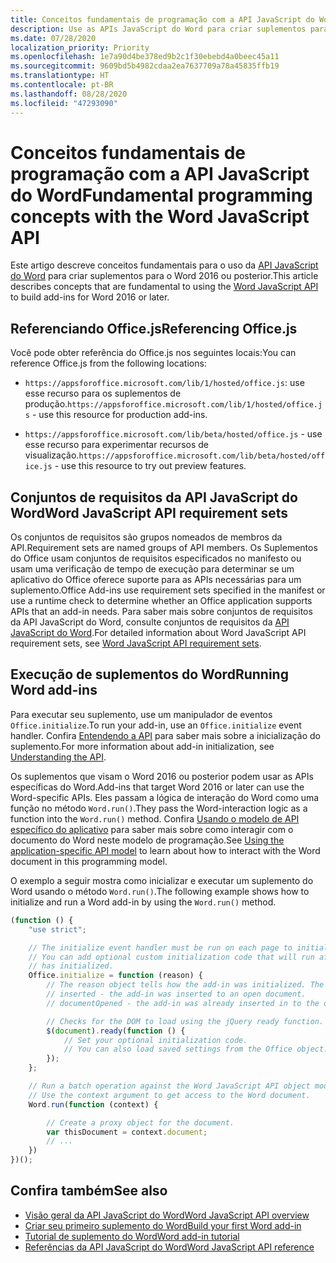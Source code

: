 ```yaml
---
title: Conceitos fundamentais de programação com a API JavaScript do Word
description: Use as APIs JavaScript do Word para criar suplementos para o Word.
ms.date: 07/28/2020
localization_priority: Priority
ms.openlocfilehash: 1e7a90d4be378ed9b2c1f30ebebd4a0beec45a11
ms.sourcegitcommit: 9609bd5b4982cdaa2ea7637709a78a45835ffb19
ms.translationtype: HT
ms.contentlocale: pt-BR
ms.lasthandoff: 08/28/2020
ms.locfileid: "47293090"
---
```

# <a name="fundamental-programming-concepts-with-the-word-javascript-api"></a><span data-ttu-id="72bb4-103">Conceitos fundamentais de programação com a API JavaScript do Word</span><span class="sxs-lookup"><span data-stu-id="72bb4-103">Fundamental programming concepts with the Word JavaScript API</span></span>

<span data-ttu-id="72bb4-104">Este artigo descreve conceitos fundamentais para o uso da [API JavaScript do Word](../reference/overview/word-add-ins-reference-overview.md) para criar suplementos para o Word 2016 ou posterior.</span><span class="sxs-lookup"><span data-stu-id="72bb4-104">This article describes concepts that are fundamental to using the [Word JavaScript API](../reference/overview/word-add-ins-reference-overview.md) to build add-ins for Word 2016 or later.</span></span>

## <a name="referencing-officejs"></a><span data-ttu-id="72bb4-105">Referenciando Office.js</span><span class="sxs-lookup"><span data-stu-id="72bb4-105">Referencing Office.js</span></span>

<span data-ttu-id="72bb4-106">Você pode obter referência do Office.js nos seguintes locais:</span><span class="sxs-lookup"><span data-stu-id="72bb4-106">You can reference Office.js from the following locations:</span></span>

- <span data-ttu-id="72bb4-107">`https://appsforoffice.microsoft.com/lib/1/hosted/office.js`: use esse recurso para os suplementos de produção.</span><span class="sxs-lookup"><span data-stu-id="72bb4-107">`https://appsforoffice.microsoft.com/lib/1/hosted/office.js` - use this resource for production add-ins.</span></span>

- <span data-ttu-id="72bb4-108">`https://appsforoffice.microsoft.com/lib/beta/hosted/office.js` - use esse recurso para experimentar recursos de visualização.</span><span class="sxs-lookup"><span data-stu-id="72bb4-108">`https://appsforoffice.microsoft.com/lib/beta/hosted/office.js` - use this resource to try out preview features.</span></span>

## <a name="word-javascript-api-requirement-sets"></a><span data-ttu-id="72bb4-109">Conjuntos de requisitos da API JavaScript do Word</span><span class="sxs-lookup"><span data-stu-id="72bb4-109">Word JavaScript API requirement sets</span></span>

<span data-ttu-id="72bb4-110">Os conjuntos de requisitos são grupos nomeados de membros da API.</span><span class="sxs-lookup"><span data-stu-id="72bb4-110">Requirement sets are named groups of API members.</span></span> <span data-ttu-id="72bb4-111">Os Suplementos do Office usam conjuntos de requisitos especificados no manifesto ou usam uma verificação de tempo de execução para determinar se um aplicativo do Office oferece suporte para as APIs necessárias para um suplemento.</span><span class="sxs-lookup"><span data-stu-id="72bb4-111">Office Add-ins use requirement sets specified in the manifest or use a runtime check to determine whether an Office application supports APIs that an add-in needs.</span></span> <span data-ttu-id="72bb4-112">Para saber mais sobre conjuntos de requisitos da API JavaScript do Word, consulte conjuntos de requisitos da [API JavaScript do Word](../reference/requirement-sets/word-api-requirement-sets.md).</span><span class="sxs-lookup"><span data-stu-id="72bb4-112">For detailed information about Word JavaScript API requirement sets, see [Word JavaScript API requirement sets](../reference/requirement-sets/word-api-requirement-sets.md).</span></span>

## <a name="running-word-add-ins"></a><span data-ttu-id="72bb4-113">Execução de suplementos do Word</span><span class="sxs-lookup"><span data-stu-id="72bb4-113">Running Word add-ins</span></span>

<span data-ttu-id="72bb4-114">Para executar seu suplemento, use um manipulador de eventos `Office.initialize`.</span><span class="sxs-lookup"><span data-stu-id="72bb4-114">To run your add-in, use an `Office.initialize` event handler.</span></span> <span data-ttu-id="72bb4-115">Confira [Entendendo a API](../develop/understanding-the-javascript-api-for-office.md) para saber mais sobre a inicialização do suplemento.</span><span class="sxs-lookup"><span data-stu-id="72bb4-115">For more information about add-in initialization, see [Understanding the API](../develop/understanding-the-javascript-api-for-office.md).</span></span>

<span data-ttu-id="72bb4-116">Os suplementos que visam o Word 2016 ou posterior podem usar as APIs específicas do Word.</span><span class="sxs-lookup"><span data-stu-id="72bb4-116">Add-ins that target Word 2016 or later can use the Word-specific APIs.</span></span> <span data-ttu-id="72bb4-117">Eles passam a lógica de interação do Word como uma função no método `Word.run()`.</span><span class="sxs-lookup"><span data-stu-id="72bb4-117">They pass the Word-interaction logic as a function into the `Word.run()` method.</span></span> <span data-ttu-id="72bb4-118">Confira [Usando o modelo de API específico do aplicativo](../develop/application-specific-api-model.md) para saber mais sobre como interagir com o documento do Word neste modelo de programação.</span><span class="sxs-lookup"><span data-stu-id="72bb4-118">See [Using the application-specific API model](../develop/application-specific-api-model.md) to learn about how to interact with the Word document in this programming model.</span></span>

<span data-ttu-id="72bb4-119">O exemplo a seguir mostra como inicializar e executar um suplemento do Word usando o método `Word.run()`.</span><span class="sxs-lookup"><span data-stu-id="72bb4-119">The following example shows how to initialize and run a Word add-in by using the `Word.run()` method.</span></span>

```js
(function () {
    "use strict";

    // The initialize event handler must be run on each page to initialize Office JS.
    // You can add optional custom initialization code that will run after OfficeJS
    // has initialized.
    Office.initialize = function (reason) {
        // The reason object tells how the add-in was initialized. The values can be:
        // inserted - the add-in was inserted to an open document.
        // documentOpened - the add-in was already inserted in to the document and the document was opened.

        // Checks for the DOM to load using the jQuery ready function.
        $(document).ready(function () {
            // Set your optional initialization code.
            // You can also load saved settings from the Office object.
        });
    };

    // Run a batch operation against the Word JavaScript API object model.
    // Use the context argument to get access to the Word document.
    Word.run(function (context) {

        // Create a proxy object for the document.
        var thisDocument = context.document;
        // ...
    })
})();
```

## <a name="see-also"></a><span data-ttu-id="72bb4-120">Confira também</span><span class="sxs-lookup"><span data-stu-id="72bb4-120">See also</span></span>

- [<span data-ttu-id="72bb4-121">Visão geral da API JavaScript do Word</span><span class="sxs-lookup"><span data-stu-id="72bb4-121">Word JavaScript API overview</span></span>](../reference/overview/word-add-ins-reference-overview.md)
- [<span data-ttu-id="72bb4-122">Criar seu primeiro suplemento do Word</span><span class="sxs-lookup"><span data-stu-id="72bb4-122">Build your first Word add-in</span></span>](../quickstarts/word-quickstart.md)
- [<span data-ttu-id="72bb4-123">Tutorial de suplemento do Word</span><span class="sxs-lookup"><span data-stu-id="72bb4-123">Word add-in tutorial</span></span>](../tutorials/word-tutorial.md)
- [<span data-ttu-id="72bb4-124">Referências da API JavaScript do Word</span><span class="sxs-lookup"><span data-stu-id="72bb4-124">Word JavaScript API reference</span></span>](/javascript/api/word)
